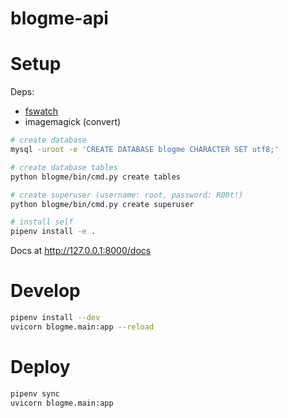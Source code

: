 # blogme-api


# Setup

Deps:

- [fswatch](https://github.com/emcrisostomo/fswatch/) 
- imagemagick (convert)


```sh
# create database
mysql -uroot -e 'CREATE DATABASE blogme CHARACTER SET utf8;'

# create database tables
python blogme/bin/cmd.py create tables

# create superuser (username: root, password: R00t!)
python blogme/bin/cmd.py create superuser

# install self
pipenv install -e .
```

Docs at http://127.0.0.1:8000/docs


# Develop

```sh
pipenv install --dev
uvicorn blogme.main:app --reload
```

# Deploy

```sh
pipenv sync
uvicorn blogme.main:app
```

